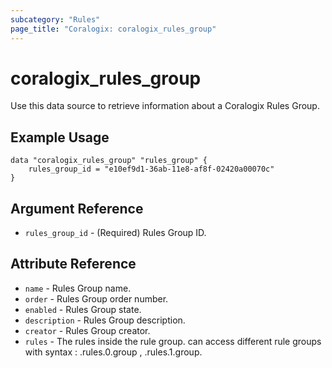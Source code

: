 ```yaml
---
subcategory: "Rules"
page_title: "Coralogix: coralogix_rules_group"
---
```


# coralogix_rules_group

Use this data source to retrieve information about a Coralogix Rules Group.

## Example Usage

```hcl
data "coralogix_rules_group" "rules_group" {
    rules_group_id = "e10ef9d1-36ab-11e8-af8f-02420a00070c"
}
```

## Argument Reference

* `rules_group_id` - (Required) Rules Group ID.

## Attribute Reference

* `name` - Rules Group name.
* `order` - Rules Group order number.
* `enabled` - Rules Group state.
* `description` - Rules Group description.
* `creator` - Rules Group creator.
* `rules` - The rules inside the rule group. can access different rule groups with syntax : .rules.0.group , .rules.1.group.